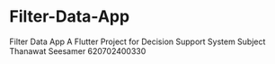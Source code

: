 # Filter-Data-App
Filter Data App
A Flutter Project for Decision Support System Subject
Thanawat Seesamer 620702400330
